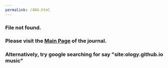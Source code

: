 ```yaml
---
permalink: /404.html
---
```


### File not found.

### Please visit the [Main Page](https://ology.github.io/) of the journal.

### Alternatively, try google searching for say "site:ology.github.io music"
